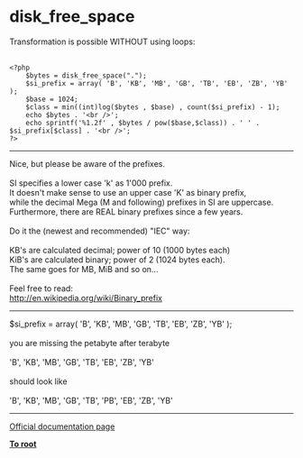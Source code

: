# disk_free_space



Transformation is possible WITHOUT using loops:<br><br>

```
<?php 
    $bytes = disk_free_space("."); 
    $si_prefix = array( 'B', 'KB', 'MB', 'GB', 'TB', 'EB', 'ZB', 'YB' );
    $base = 1024;
    $class = min((int)log($bytes , $base) , count($si_prefix) - 1);
    echo $bytes . '<br />';
    echo sprintf('%1.2f' , $bytes / pow($base,$class)) . ' ' . $si_prefix[$class] . '<br />';
?>
```
  

---

Nice, but please be aware of the prefixes.<br><br>SI specifies a lower case &apos;k&apos; as 1&apos;000 prefix.<br>It doesn&apos;t make sense to use an upper case &apos;K&apos; as binary prefix,<br>while the decimal Mega (M and following) prefixes in SI are uppercase.<br>Furthermore, there are REAL binary prefixes since a few years.<br><br>Do it the (newest and recommended) "IEC" way:<br><br>KB&apos;s are calculated decimal; power of 10 (1000 bytes each)<br>KiB&apos;s are calculated binary; power of 2 (1024 bytes each).<br>The same goes for MB, MiB and so on...<br><br>Feel free to read:<br>http://en.wikipedia.org/wiki/Binary_prefix  

---

$si_prefix = array( &apos;B&apos;, &apos;KB&apos;, &apos;MB&apos;, &apos;GB&apos;, &apos;TB&apos;, &apos;EB&apos;, &apos;ZB&apos;, &apos;YB&apos; );<br><br>you are missing the petabyte after terabyte<br><br> &apos;B&apos;, &apos;KB&apos;, &apos;MB&apos;, &apos;GB&apos;, &apos;TB&apos;, &apos;EB&apos;, &apos;ZB&apos;, &apos;YB&apos; <br><br>should look like<br><br> &apos;B&apos;, &apos;KB&apos;, &apos;MB&apos;, &apos;GB&apos;, &apos;TB&apos;, &apos;PB&apos;, &apos;EB&apos;, &apos;ZB&apos;, &apos;YB&apos;  

---

[Official documentation page](https://www.php.net/manual/en/function.disk-free-space.php)

**[To root](/README.md)**